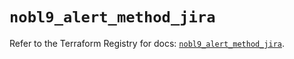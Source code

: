 # `nobl9_alert_method_jira`

Refer to the Terraform Registry for docs: [`nobl9_alert_method_jira`](https://registry.terraform.io/providers/nobl9/nobl9/0.22.0/docs/resources/alert_method_jira).
